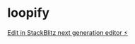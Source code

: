 # loopify

[Edit in StackBlitz next generation editor ⚡️](https://stackblitz.com/~/github.com/sandhunter66/loopify)